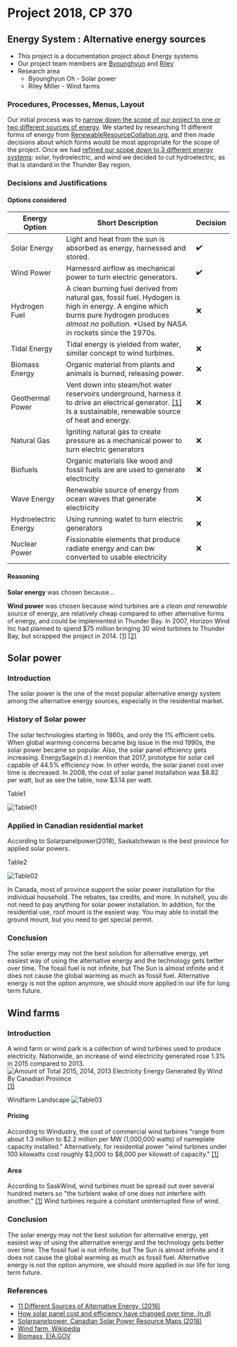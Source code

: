 # Project 2018, CP 370
## Energy System : Alternative energy sources
- This project is a documentation project about Energy systems
- Our project team members are [Byounghyun](https://github.com/ByounghyunOh) and [Riley](https://github.com/R-Y-M-R)
- Research area
  - Byounghyun Oh - Solar power
  - Riley Miller - Wind farms
  
### Procedures, Processes, Menus, Layout
Our initial process was to [narrow down the scope of our project to one or two different sources of energy](https://github.com/ConfederationC/Project_2018/issues/33). 
We started by researching 11 different forms of energy from [RenewableResourceCollation.org](http://renewableresourcescoalition.org/), and then made decisions about which forms would be most appropriate for the scope of the project. Once we had [refined our scope down to 3 different energy systems](https://github.com/ConfederationC/Project_2018/issues/33): solar, hydroelectric, and wind we decided to cut hydroelectric, as that is standard in the Thunder Bay region. 


### Decisions and Justifications
#### Options considered
|Energy Option|Short Description|Decision|
|---|---|---|
|Solar Energy|Light and heat from the sun is absorbed as energy, harnessed and stored.|:heavy_check_mark:|
|Wind Power|Harnessrd airflow as mechanical power to turn electric generators.|:heavy_check_mark:|
|Hydrogen Fuel|A clean burning fuel derived from natural gas,  fossil fuel. Hydogen is high in energy. A engine which burns pure hydrogen produces _almost no_ pollution. *Used by NASA in rockets since the 1970s.|:x:|
|Tidal Energy|Tidal energy is yielded from water, similar concept to wind turbines.|:x:|
|Biomass Energy|Organic material from plants and animals is burned, releasing power. |:x:|
|Geothermal Power|Vent down into steam/hot water reservoirs underground, harness it to drive an electrical generator. [[1]](http://www.alliantenergykids.com/EnergyandTheEnvironment/RenewableEnergy/022401) Is a sustainable, renewable source of heat and energy.|:x:|
|Natural Gas| Igniting natural gas to create pressure as a mechanical power to turn electric generators|:x:|
|Biofuels|Organic materials like wood and fossil fuels are are used to generate electricity|:x:|
|Wave Energy| Renewable source of energy from ocean waves that generate electricity |:x:|
|Hydroelectric Energy| Using running watet to turn electric generators |:x:|
|Nuclear Power| Fissionable elements that produce radiate energy and can bw converted to usable electricity |:x:|

#### Reasoning
**Solar energy** was chosen because...

**Wind power** was chosen because wind turbines are a *clean and renewable* source of energy, are relatively cheap compared to other alternative forms of energy, and could be implemented in Thunder Bay. In 2007, Horizon Wind Inc had planned to spend $75 million bringing 30 wind turbines to Thunder Bay, but scrapped the project in 2014. [[1]](http://www.thunderbaybusiness.ca/article/wind-power-for-thunder-bay-286.asp) [[2]](http://www.windaction.org/posts/43689-horizon-wind-thunder-bay-denial)

## Solar power
### Introduction
The solar power is the one of the most popular alternative energy system among the alternative energy sources, especially in the residential market.

### History of Solar power
The solar technologies starting in 1860s, and only the 1% efficient cells. When global warming concerns became big issue in the mid 1990s, the solar power became so popular. Also, the solar panel efficiency gets increasing. EnergySage(n.d.) mention that 2017, prototype for solar cell capable of 44.5% efficiency now. In other words, the solar panel cost over time is decreased. In 2008, the cost of solar panel installation was $8.82 per watt, but as see the table, now $3.14 per watt.

Table1

![Table01](images/table01.png?raw=true "Table 1")

### Applied in Canadian residential market
According to Solarpanelpower(2018), Saskatchewan is the best province for applied solar powers.

Table2

![Table02](images/table02.png?raw=true "Table 2")

In Canada, most of province support the solar power installation for the individual household. The rebates, tax credits, and more. In nutshell, you do not need to pay anything for solar power installation.
In addition, for the residential use, roof mount is the easiest way. You may able to install the ground mount, but you need to get special permit.

### Conclusion
The solar energy may not the best solution for alternative energy, yet easiest way of using the alternative energy and the technology gets better over time. The fossil fuel is not infinite, but The Sun is almost infinite and it does not cause the global warming as much as fossil fuel. 
Alternative energy is not the option anymore, we should more applied in our life for long term future.

## Wind farms
### Introduction
A wind farm or wind park is a collection of wind turbines used to produce electricity. Nationwide, an increase of wind electricity generated rose 1.3% in 2015 compared to 2013. 
![Amount of Total 2015, 2014, 2013 Electricity Energy Generated By Wind By Canadian Province](images/wf_provincial_graph_2015.PNG?raw=true "Electricity Energy Generated By Wind By Canadian Province")
[[1]](https://www.saskwind.ca/sk-ca-provinces/)

Windfarm Landscape
![Table03](images/wf_landscape1.jpg?raw=true "Windfarm Landscape")

#### Pricing
According to Windustry, the cost of commercial wind turbines "range from about 1.3 million to $2.2 million per MW (1,000,000 watts) of nameplate capacity installed." Alternatively, for residential power "wind turbines under 100 kilowatts cost roughly $3,000 to $8,000 per kilowatt of capacity." [[1]](http://www.windustry.org/how_much_do_wind_turbines_cost)

#### Area
According to SaskWind, wind turbines must be spread out over several hundred meters so "the turblent wake of one does not interfere with another." [[1]](https://www.saskwind.ca/land-area/) Wind turbines require a constant uninterrupted flow of wind.  

### Conclusion
The solar energy may not the best solution for alternative energy, yet easiest way of using the alternative energy and the technology gets better over time. The fossil fuel is not infinite, but The Sun is almost infinite and it does not cause the global warming as much as fossil fuel. 
Alternative energy is not the option anymore, we should more applied in our life for long term future.

### References
- [11 Different Sources of Alternative Energy, (2016)](https://www.renewableresourcescoalition.org/alternative-energy-sources/)
- [How solar panel cost and efficiency have changed over time, (n.d)](https://news.energysage.com/solar-panel-efficiency-cost-over-time/)
- [Solarpanelpower, Canadian Solar Power Resource Maps (2018)](https://solarpanelpower.ca/solar-power-maps-canada/)
- [Wind farm, Wikipedia](https://en.wikipedia.org/wiki/Wind_farm)
- [Biomass, EIA.GOV](https://www.eia.gov/energyexplained/?page=biomass_home)
